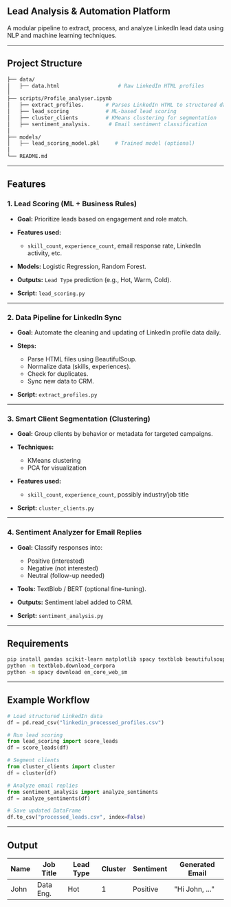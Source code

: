 ## Lead Analysis & Automation Platform

A modular pipeline to extract, process, and analyze LinkedIn lead data using NLP and machine learning techniques.

---

## Project Structure

```bash
├── data/
│   ├── data.html                   # Raw LinkedIn HTML profiles
│
├── scripts/Profile_analyser.ipynb
│   ├── extract_profiles.       # Parses LinkedIn HTML to structured data
│   ├── lead_scoring            # ML-based lead scoring
│   ├── cluster_clients         # KMeans clustering for segmentation
│   ├── sentiment_analysis.      # Email sentiment classification
│
├── models/
│   ├── lead_scoring_model.pkl     # Trained model (optional)
│
└── README.md
```

---

## Features

### 1. **Lead Scoring (ML + Business Rules)**

* **Goal:** Prioritize leads based on engagement and role match.
* **Features used:**

  * `skill_count`, `experience_count`, email response rate, LinkedIn activity, etc.
* **Models:** Logistic Regression, Random Forest.
* **Outputs:** `Lead Type` prediction (e.g., Hot, Warm, Cold).
* **Script:** `lead_scoring.py`

---

### 2. **Data Pipeline for LinkedIn Sync**

* **Goal:** Automate the cleaning and updating of LinkedIn profile data daily.
* **Steps:**

  * Parse HTML files using BeautifulSoup.
  * Normalize data (skills, experiences).
  * Check for duplicates.
  * Sync new data to CRM.
* **Script:** `extract_profiles.py`

---

### 3. **Smart Client Segmentation (Clustering)**

* **Goal:** Group clients by behavior or metadata for targeted campaigns.
* **Techniques:**

  * KMeans clustering
  * PCA for visualization
* **Features used:**

  * `skill_count`, `experience_count`, possibly industry/job title
* **Script:** `cluster_clients.py`

---

### 4. **Sentiment Analyzer for Email Replies**

* **Goal:** Classify responses into:

  * Positive (interested)
  * Negative (not interested)
  * Neutral (follow-up needed)
* **Tools:** TextBlob / BERT (optional fine-tuning).
* **Outputs:** Sentiment label added to CRM.
* **Script:** `sentiment_analysis.py`

---

## Requirements

```bash
pip install pandas scikit-learn matplotlib spacy textblob beautifulsoup4
python -m textblob.download_corpora
python -m spacy download en_core_web_sm
```

---

## Example Workflow

```python
# Load structured LinkedIn data
df = pd.read_csv("linkedin_processed_profiles.csv")

# Run lead scoring
from lead_scoring import score_leads
df = score_leads(df)

# Segment clients
from cluster_clients import cluster
df = cluster(df)

# Analyze email replies
from sentiment_analysis import analyze_sentiments
df = analyze_sentiments(df)

# Save updated DataFrame
df.to_csv("processed_leads.csv", index=False)
```

---

## Output

| Name | Job Title | Lead Type | Cluster | Sentiment | Generated Email |
| ---- | --------- | --------- | ------- | --------- | --------------- |
| John | Data Eng. | Hot       | 1       | Positive  | "Hi John, ..."  |
